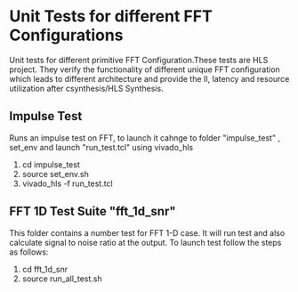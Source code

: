 # Unit Tests for different FFT Configurations
Unit tests for different primitive FFT Configuration.These tests are HLS project. They verify the functionality of different unique FFT configuration which leads to different architecture and provide the II, latency and resource utilization after csynthesis/HLS Synthesis.
## Impulse Test
Runs an impulse test on FFT, to launch it cahnge to folder "impulse_test" , set_env and launch  "run_test.tcl" using vivado_hls
1. cd impulse_test
2. source set_env.sh
3. vivado_hls -f run_test.tcl
## FFT 1D Test Suite "fft_1d_snr"
This folder contains a number test for FFT 1-D case. It will run test and also calculate signal to noise ratio at the output. To launch test follow the steps as follows:
1. cd fft_1d_snr
2. source run_all_test.sh
